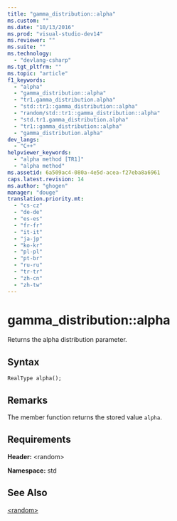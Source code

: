 ```yaml
---
title: "gamma_distribution::alpha"
ms.custom: ""
ms.date: "10/13/2016"
ms.prod: "visual-studio-dev14"
ms.reviewer: ""
ms.suite: ""
ms.technology: 
  - "devlang-csharp"
ms.tgt_pltfrm: ""
ms.topic: "article"
f1_keywords: 
  - "alpha"
  - "gamma_distribution::alpha"
  - "tr1.gamma_distribution.alpha"
  - "std::tr1::gamma_distribution::alpha"
  - "random/std::tr1::gamma_distribution::alpha"
  - "std.tr1.gamma_distribution.alpha"
  - "tr1::gamma_distribution::alpha"
  - "gamma_distribution.alpha"
dev_langs: 
  - "C++"
helpviewer_keywords: 
  - "alpha method [TR1]"
  - "alpha method"
ms.assetid: 6a509ac4-080a-4e5d-acea-f27eba8a6961
caps.latest.revision: 14
ms.author: "ghogen"
manager: "douge"
translation.priority.mt: 
  - "cs-cz"
  - "de-de"
  - "es-es"
  - "fr-fr"
  - "it-it"
  - "ja-jp"
  - "ko-kr"
  - "pl-pl"
  - "pt-br"
  - "ru-ru"
  - "tr-tr"
  - "zh-cn"
  - "zh-tw"
---
```

# gamma_distribution::alpha
Returns the alpha distribution parameter.  
  
## Syntax  
  
```  
RealType alpha();  
```  
  
## Remarks  
 The member function returns the stored value `alpha`.  
  
## Requirements  
 **Header:** \<random>  
  
 **Namespace:** std  
  
## See Also  
 [\<random>](../Topic/%3Crandom%3E.md)